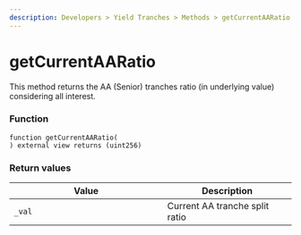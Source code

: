 ```yaml
---
description: Developers > Yield Tranches > Methods > getCurrentAARatio
---
```


# getCurrentAARatio

This method returns the AA (Senior) tranches ratio (in underlying value) considering all interest.

### Function

```solidity
function getCurrentAARatio(
) external view returns (uint256)
```

### Return values

<table><thead><tr><th width="258">Value</th><th>Description</th></tr></thead><tbody><tr><td><code>_val</code></td><td>Current AA tranche split ratio</td></tr></tbody></table>
